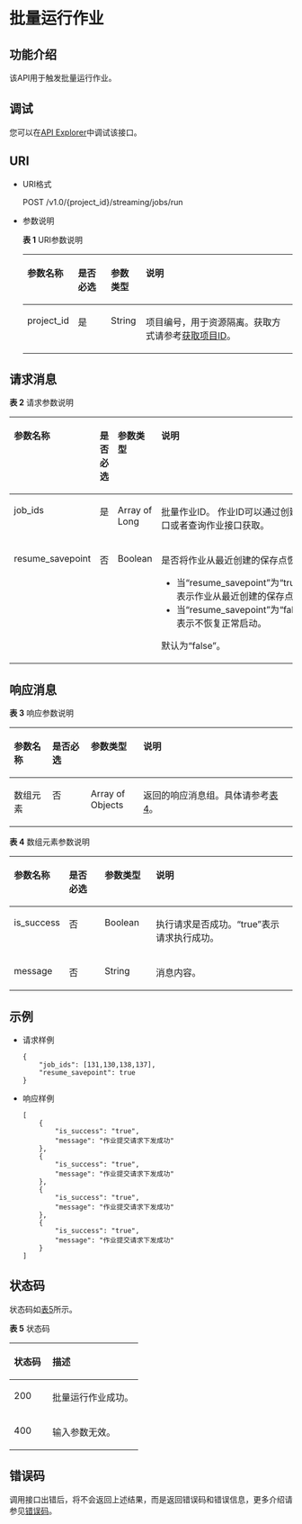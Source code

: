 # 批量运行作业<a name="dli_02_0233"></a>

## 功能介绍<a name="s89ff8bc59cba4c3b94dc17e85c8fa1ea"></a>

该API用于触发批量运行作业。

## 调试<a name="section556523314214"></a>

您可以在[API Explorer](https://apiexplorer.developer.huaweicloud.com/apiexplorer/doc?product=DLI&api=RunFlinkJob)中调试该接口。

## URI<a name="sef21e3efc2a44a84a03adad33a1ae006"></a>

-   URI格式

    POST /v1.0/\{project\_id\}/streaming/jobs/run

-   参数说明

    **表 1**  URI参数说明

    <a name="t219b031199884ac1bb9e91158ddc9efb"></a>
    <table><thead align="left"><tr id="r04005eeda24e4db9b06516450d4d56af"><th class="cellrowborder" valign="top" width="14.09%" id="mcps1.2.5.1.1"><p id="a80847df5e5dc448caa46a2ff258fa2c4"><a name="a80847df5e5dc448caa46a2ff258fa2c4"></a><a name="a80847df5e5dc448caa46a2ff258fa2c4"></a>参数名称</p>
    </th>
    <th class="cellrowborder" valign="top" width="12.7%" id="mcps1.2.5.1.2"><p id="af54fc16087b049c98f748c1a2faace17"><a name="af54fc16087b049c98f748c1a2faace17"></a><a name="af54fc16087b049c98f748c1a2faace17"></a>是否必选</p>
    </th>
    <th class="cellrowborder" valign="top" width="12.97%" id="mcps1.2.5.1.3"><p id="p263935155920"><a name="p263935155920"></a><a name="p263935155920"></a>参数类型</p>
    </th>
    <th class="cellrowborder" valign="top" width="60.24%" id="mcps1.2.5.1.4"><p id="a484a3e0ce14846799c727ccbd4075d6c"><a name="a484a3e0ce14846799c727ccbd4075d6c"></a><a name="a484a3e0ce14846799c727ccbd4075d6c"></a>说明</p>
    </th>
    </tr>
    </thead>
    <tbody><tr id="r8022e11be3f54ad290cf8c848a56a550"><td class="cellrowborder" valign="top" width="14.09%" headers="mcps1.2.5.1.1 "><p id="p1262440203315"><a name="p1262440203315"></a><a name="p1262440203315"></a>project_id</p>
    </td>
    <td class="cellrowborder" valign="top" width="12.7%" headers="mcps1.2.5.1.2 "><p id="p1016041415356"><a name="p1016041415356"></a><a name="p1016041415356"></a>是</p>
    </td>
    <td class="cellrowborder" valign="top" width="12.97%" headers="mcps1.2.5.1.3 "><p id="p964193511598"><a name="p964193511598"></a><a name="p964193511598"></a>String</p>
    </td>
    <td class="cellrowborder" valign="top" width="60.24%" headers="mcps1.2.5.1.4 "><p id="p1768719515356"><a name="p1768719515356"></a><a name="p1768719515356"></a>项目编号，用于资源隔离。获取方式请参考<a href="获取项目ID.md">获取项目ID</a>。</p>
    </td>
    </tr>
    </tbody>
    </table>


## 请求消息<a name="s3afece1037ea4f62aeffb3db49b97f70"></a>

**表 2**  请求参数说明

<a name="table11209133616498"></a>
<table><thead align="left"><tr id="row1621093613496"><th class="cellrowborder" valign="top" width="19.56%" id="mcps1.2.5.1.1"><p id="p82102036194919"><a name="p82102036194919"></a><a name="p82102036194919"></a>参数名称</p>
</th>
<th class="cellrowborder" valign="top" width="9.78%" id="mcps1.2.5.1.2"><p id="p17210143634912"><a name="p17210143634912"></a><a name="p17210143634912"></a>是否必选</p>
</th>
<th class="cellrowborder" valign="top" width="10.13%" id="mcps1.2.5.1.3"><p id="p15210436174916"><a name="p15210436174916"></a><a name="p15210436174916"></a>参数类型</p>
</th>
<th class="cellrowborder" valign="top" width="60.529999999999994%" id="mcps1.2.5.1.4"><p id="p62101436144911"><a name="p62101436144911"></a><a name="p62101436144911"></a>说明</p>
</th>
</tr>
</thead>
<tbody><tr id="row9210193614919"><td class="cellrowborder" valign="top" width="19.56%" headers="mcps1.2.5.1.1 "><p id="p122101936164915"><a name="p122101936164915"></a><a name="p122101936164915"></a>job_ids</p>
</td>
<td class="cellrowborder" valign="top" width="9.78%" headers="mcps1.2.5.1.2 "><p id="p12107369490"><a name="p12107369490"></a><a name="p12107369490"></a>是</p>
</td>
<td class="cellrowborder" valign="top" width="10.13%" headers="mcps1.2.5.1.3 "><p id="p86611443273"><a name="p86611443273"></a><a name="p86611443273"></a>Array of Long</p>
</td>
<td class="cellrowborder" valign="top" width="60.529999999999994%" headers="mcps1.2.5.1.4 "><p id="p1656133555018"><a name="p1656133555018"></a><a name="p1656133555018"></a>批量作业ID。 作业ID可以通过创建作业接口或者查询作业接口获取。</p>
</td>
</tr>
<tr id="row1972335715111"><td class="cellrowborder" valign="top" width="19.56%" headers="mcps1.2.5.1.1 "><p id="p87185579515"><a name="p87185579515"></a><a name="p87185579515"></a>resume_savepoint</p>
</td>
<td class="cellrowborder" valign="top" width="9.78%" headers="mcps1.2.5.1.2 "><p id="p1671835717518"><a name="p1671835717518"></a><a name="p1671835717518"></a>否</p>
</td>
<td class="cellrowborder" valign="top" width="10.13%" headers="mcps1.2.5.1.3 "><p id="p57184571517"><a name="p57184571517"></a><a name="p57184571517"></a>Boolean</p>
</td>
<td class="cellrowborder" valign="top" width="60.529999999999994%" headers="mcps1.2.5.1.4 "><p id="p1718857155112"><a name="p1718857155112"></a><a name="p1718857155112"></a>是否将作业从最近创建的保存点恢复。</p>
<a name="ul127181857195118"></a><a name="ul127181857195118"></a><ul id="ul127181857195118"><li>当<span class="parmname" id="parmname1559092295313"><a name="parmname1559092295313"></a><a name="parmname1559092295313"></a>“resume_savepoint”</span>为<span class="parmvalue" id="parmvalue28019267539"><a name="parmvalue28019267539"></a><a name="parmvalue28019267539"></a>“true”</span>时，表示作业从最近创建的保存点恢复。</li><li>当<span class="parmname" id="parmname17615136115413"><a name="parmname17615136115413"></a><a name="parmname17615136115413"></a>“resume_savepoint”</span>为<span class="parmvalue" id="parmvalue13616136135416"><a name="parmvalue13616136135416"></a><a name="parmvalue13616136135416"></a>“false”</span>时，表示不恢复正常启动。</li></ul>
<p id="p15171411165419"><a name="p15171411165419"></a><a name="p15171411165419"></a>默认为<span class="parmvalue" id="parmvalue18819257117"><a name="parmvalue18819257117"></a><a name="parmvalue18819257117"></a>“false”</span>。</p>
</td>
</tr>
</tbody>
</table>

## 响应消息<a name="se2bf80cdb76541308f69f258ea4b1bd6"></a>

**表 3**  响应参数说明

<a name="table1364710313289"></a>
<table><thead align="left"><tr id="row1864814312817"><th class="cellrowborder" valign="top" width="13.56%" id="mcps1.2.5.1.1"><p id="p864833162819"><a name="p864833162819"></a><a name="p864833162819"></a>参数名称</p>
</th>
<th class="cellrowborder" valign="top" width="13.59%" id="mcps1.2.5.1.2"><p id="p4648438289"><a name="p4648438289"></a><a name="p4648438289"></a>是否必选</p>
</th>
<th class="cellrowborder" valign="top" width="18.52%" id="mcps1.2.5.1.3"><p id="p16648236282"><a name="p16648236282"></a><a name="p16648236282"></a>参数类型</p>
</th>
<th class="cellrowborder" valign="top" width="54.33%" id="mcps1.2.5.1.4"><p id="p264813192818"><a name="p264813192818"></a><a name="p264813192818"></a>说明</p>
</th>
</tr>
</thead>
<tbody><tr id="row116481836284"><td class="cellrowborder" valign="top" width="13.56%" headers="mcps1.2.5.1.1 "><p id="p10648838283"><a name="p10648838283"></a><a name="p10648838283"></a>数组元素</p>
</td>
<td class="cellrowborder" valign="top" width="13.59%" headers="mcps1.2.5.1.2 "><p id="p12648153102817"><a name="p12648153102817"></a><a name="p12648153102817"></a>否</p>
</td>
<td class="cellrowborder" valign="top" width="18.52%" headers="mcps1.2.5.1.3 "><p id="p166481635282"><a name="p166481635282"></a><a name="p166481635282"></a>Array of Objects</p>
</td>
<td class="cellrowborder" valign="top" width="54.33%" headers="mcps1.2.5.1.4 "><p id="p156498382817"><a name="p156498382817"></a><a name="p156498382817"></a>返回的响应消息组。具体请参考<a href="#t5995d65f65ba4ebca8606202112b407e">表4</a>。</p>
</td>
</tr>
</tbody>
</table>

**表 4**  数组元素参数说明

<a name="t5995d65f65ba4ebca8606202112b407e"></a>
<table><thead align="left"><tr id="ra7acea51e4b4437e917d21fe99f130a3"><th class="cellrowborder" valign="top" width="13.56%" id="mcps1.2.5.1.1"><p id="a5af940f2267747ef871c67c86a0be82e"><a name="a5af940f2267747ef871c67c86a0be82e"></a><a name="a5af940f2267747ef871c67c86a0be82e"></a>参数名称</p>
</th>
<th class="cellrowborder" valign="top" width="13.59%" id="mcps1.2.5.1.2"><p id="abcfbd3a651704d539626f3a41cc744f5"><a name="abcfbd3a651704d539626f3a41cc744f5"></a><a name="abcfbd3a651704d539626f3a41cc744f5"></a>是否必选</p>
</th>
<th class="cellrowborder" valign="top" width="18.52%" id="mcps1.2.5.1.3"><p id="a2351d8d266444ad3ad1c09540d6d81cc"><a name="a2351d8d266444ad3ad1c09540d6d81cc"></a><a name="a2351d8d266444ad3ad1c09540d6d81cc"></a>参数类型</p>
</th>
<th class="cellrowborder" valign="top" width="54.33%" id="mcps1.2.5.1.4"><p id="af7ea6a3f59844bdf99d51e90d570be4c"><a name="af7ea6a3f59844bdf99d51e90d570be4c"></a><a name="af7ea6a3f59844bdf99d51e90d570be4c"></a>说明</p>
</th>
</tr>
</thead>
<tbody><tr id="row2418154742"><td class="cellrowborder" valign="top" width="13.56%" headers="mcps1.2.5.1.1 "><p id="p10253165219311"><a name="p10253165219311"></a><a name="p10253165219311"></a>is_success</p>
</td>
<td class="cellrowborder" valign="top" width="13.59%" headers="mcps1.2.5.1.2 "><p id="p8253115273111"><a name="p8253115273111"></a><a name="p8253115273111"></a>否</p>
</td>
<td class="cellrowborder" valign="top" width="18.52%" headers="mcps1.2.5.1.3 "><p id="p7253352153116"><a name="p7253352153116"></a><a name="p7253352153116"></a>Boolean</p>
</td>
<td class="cellrowborder" valign="top" width="54.33%" headers="mcps1.2.5.1.4 "><p id="p8253152103110"><a name="p8253152103110"></a><a name="p8253152103110"></a>执行请求是否成功。“true”表示请求执行成功。</p>
</td>
</tr>
<tr id="row64180541741"><td class="cellrowborder" valign="top" width="13.56%" headers="mcps1.2.5.1.1 "><p id="a4aba020b918e457a8a3d15e7ebaeb20d"><a name="a4aba020b918e457a8a3d15e7ebaeb20d"></a><a name="a4aba020b918e457a8a3d15e7ebaeb20d"></a>message</p>
</td>
<td class="cellrowborder" valign="top" width="13.59%" headers="mcps1.2.5.1.2 "><p id="p11374111319494"><a name="p11374111319494"></a><a name="p11374111319494"></a>否</p>
</td>
<td class="cellrowborder" valign="top" width="18.52%" headers="mcps1.2.5.1.3 "><p id="ac85edc0a27d044b0ad524a4124e59e4c"><a name="ac85edc0a27d044b0ad524a4124e59e4c"></a><a name="ac85edc0a27d044b0ad524a4124e59e4c"></a>String</p>
</td>
<td class="cellrowborder" valign="top" width="54.33%" headers="mcps1.2.5.1.4 "><p id="ac087aec9dfcc407ba244ad3e96b23257"><a name="ac087aec9dfcc407ba244ad3e96b23257"></a><a name="ac087aec9dfcc407ba244ad3e96b23257"></a>消息内容。</p>
</td>
</tr>
</tbody>
</table>

## 示例<a name="section132501434144"></a>

-   请求样例

    ```
    {
        "job_ids": [131,130,138,137],
        "resume_savepoint": true
    }
    ```

-   响应样例

    ```
    [
        {
            "is_success": "true",
            "message": "作业提交请求下发成功"
        },
        {
            "is_success": "true",
            "message": "作业提交请求下发成功"
        },
        {
            "is_success": "true",
            "message": "作业提交请求下发成功"
        },
        {
            "is_success": "true",
            "message": "作业提交请求下发成功"
        }
    ]
    ```


## 状态码<a name="s1b495ba11cd9411c9ad2ee50103334a7"></a>

状态码如[表5](#t43c1f1c0ba344f4cbcb270953d9cca2a)所示。

**表 5**  状态码

<a name="t43c1f1c0ba344f4cbcb270953d9cca2a"></a>
<table><thead align="left"><tr id="r2ad0f008ce2248a1800a3e8b77226a56"><th class="cellrowborder" valign="top" width="30%" id="mcps1.2.3.1.1"><p id="afa33b7f5b0ac4d008ebcf6493f629b24"><a name="afa33b7f5b0ac4d008ebcf6493f629b24"></a><a name="afa33b7f5b0ac4d008ebcf6493f629b24"></a>状态码</p>
</th>
<th class="cellrowborder" valign="top" width="70%" id="mcps1.2.3.1.2"><p id="af801170b350b4f8ba3b575c7ddb8b13e"><a name="af801170b350b4f8ba3b575c7ddb8b13e"></a><a name="af801170b350b4f8ba3b575c7ddb8b13e"></a>描述</p>
</th>
</tr>
</thead>
<tbody><tr id="r0b449b1d3b8c498ea3e6cce16c80a14c"><td class="cellrowborder" valign="top" width="30%" headers="mcps1.2.3.1.1 "><p id="p83035385116"><a name="p83035385116"></a><a name="p83035385116"></a>200</p>
</td>
<td class="cellrowborder" valign="top" width="70%" headers="mcps1.2.3.1.2 "><p id="af86844c7bb364c48b6300df1af164af2"><a name="af86844c7bb364c48b6300df1af164af2"></a><a name="af86844c7bb364c48b6300df1af164af2"></a>批量运行作业成功。</p>
</td>
</tr>
<tr id="row14817183818516"><td class="cellrowborder" valign="top" width="30%" headers="mcps1.2.3.1.1 "><p id="p2817113875117"><a name="p2817113875117"></a><a name="p2817113875117"></a>400</p>
</td>
<td class="cellrowborder" valign="top" width="70%" headers="mcps1.2.3.1.2 "><p id="p5817133855113"><a name="p5817133855113"></a><a name="p5817133855113"></a>输入参数无效。</p>
</td>
</tr>
</tbody>
</table>

## 错误码<a name="section13596141025715"></a>

调用接口出错后，将不会返回上述结果，而是返回错误码和错误信息，更多介绍请参见[错误码](错误码.md)。

